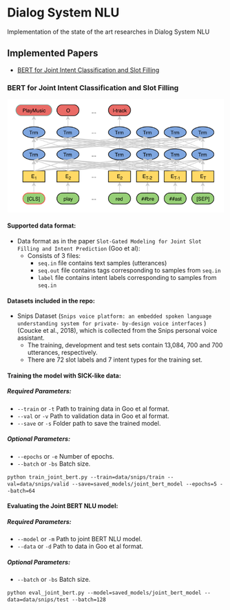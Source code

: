 # Dialog System NLU
Implementation of the state of the art researches in Dialog System NLU


## Implemented Papers

- [BERT for Joint Intent Classification and Slot Filling](https://arxiv.org/abs/1902.10909)
    
### BERT for Joint Intent Classification and Slot Filling

![Joint BERT](img/joint_bert.PNG?)

#### Supported data format:
- Data format as in the paper `Slot-Gated Modeling for Joint Slot Filling and Intent Prediction` (Goo et al):
	- Consists of 3 files:
		- `seq.in` file contains text samples (utterances)
		- `seq.out` file contains tags corresponding to samples from `seq.in`
		- `label` file contains intent labels corresponding to samples from `seq.in`

#### Datasets included in the repo:
- Snips Dataset (`Snips voice platform: an embedded spoken language understanding system for private- by-design voice interfaces` )(Coucke et al., 2018), which is collected from the Snips personal voice assistant. 
	- The training, development and test sets contain 13,084, 700 and 700 utterances, respectively. 
	- There are 72 slot labels and 7 intent types for the training set.

#### Training the model with SICK-like data:
##### Required Parameters:
- ```--train``` or ```-t``` Path to training data in Goo et al format.
- ```--val``` or ```-v``` Path to validation data in Goo et al format.
- ```--save``` or ```-s``` Folder path to save the trained model.
##### Optional Parameters:
- ```--epochs``` or ```-e``` Number of epochs.
- ```--batch``` or ```-bs``` Batch size.

```
python train_joint_bert.py --train=data/snips/train --val=data/snips/valid --save=saved_models/joint_bert_model --epochs=5 --batch=64
```

#### Evaluating the Joint BERT NLU model:
##### Required Parameters:
- ```--model``` or ```-m``` Path to joint BERT NLU model.
- ```--data``` or ```-d``` Path to data in Goo et al format.
##### Optional Parameters:
- ```--batch``` or ```-bs``` Batch size.

```
python eval_joint_bert.py --model=saved_models/joint_bert_model --data=data/snips/test --batch=128
```

